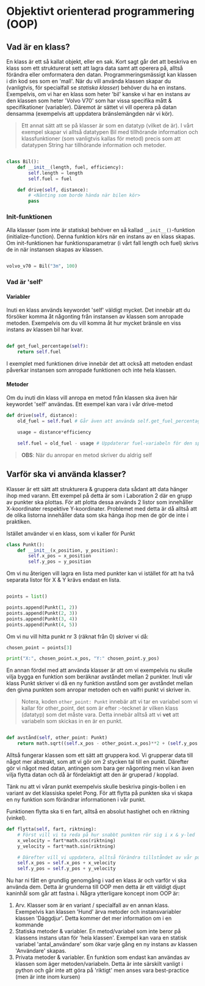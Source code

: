 # Objektivt orienterad programmering (OOP)

## Vad är en klass? 

En klass är ett så kallat objekt, eller en sak. Kort sagt går det att beskriva en klass som ett strukturerat sett att lagra data samt att operera på, alltså förändra eller omformatera den datan. Programmeringsmässigt kan klassen i din kod ses som en 'mall'. När du vill använda klassen skapar du (vanligtvis, för specialfall se *statiska klasser*) behöver du ha en instans. Exempelvis, om vi har en klass som heter 'bil' kanske vi har en instans av den klassen som heter 'Volvo V70' som har vissa specifika mått & specifikationer (variabler). Däremot är sättet vi vill operera på datan densamma (exempelvis att uppdatera bränslemängden när vi kör).

> Ett annat sätt att se på klasser är som en datatyp (vilket de är). I vårt exempel skapar vi alltså datatypen Bil med tillhörande information och klassfunktioner (som vanligtvis kallas för metod) precis som att datatypen String har tillhörande information och metoder. 

```python

class Bil():
    def __init__(length, fuel, efficiency):
        self.length = length
        self.fuel = fuel 

    def drive(self, distance):
        # <Nånting som borde hända när bilen kör>
        pass

```

### Init-funktionen

Alla klasser (som inte är statiska) behöver en så kallad `__init__()`-funktion (initialize-function). Denna funktion körs när en instans av en klass skapas. Om init-funktionen har funktionsparametrar (i vårt fall length och fuel) skrivs de in när instansen skapas av klassen.

```python

volvo_v70 = Bil("3m", 100)

```

### Vad är 'self'
#### Variabler
Inuti en klass används keywordet 'self' väldigt mycket. Det innebär att du försöker komma åt någonting från instansen av klassen som anropade metoden. Exempelvis om du vill komma åt hur mycket bränsle en viss instans av klassen bil har kvar.

```python

def get_fuel_percentage(self):
    return self.fuel

```

I exemplet med funktionen drive innebär det att också att metoden endast påverkar instansen som anropade funktionen och inte hela klassen. 

#### Metoder

Om du inuti din klass vill anropa en metod från klassen ska även här keywordet 'self' användas. Ett exempel kan vara i vår drive-metod

```python
def drive(self, distance):
    old_fuel = self.fuel # Går även att använda self.get_fuel_percentage()

    usage = distance*efficiency

    self.fuel = old_fuel - usage # Uppdaterar fuel-variabeln för den specifika instansen av Bil som anropade drive()
```

> **OBS**: När du anropar en metod skriver du aldrig self

## Varför ska vi använda klasser?

Klasser är ett sätt att strukturera & gruppera data sådant att data hänger ihop med varann. Ett exempel på detta är som i Laboration 2 där en grupp av punkter ska plottas. För att plotta dessa används 2 listor som innehåller X-koordinater respektive Y-koordinater. Problemet med detta är då alltså att de olika listorna innehåller data som ska hänga ihop men de gör de inte i praktiken.
 
Istället använder vi en klass, som vi kaller för Punkt

```python
class Punkt():
    def __init__(x_position, y_position):
        self.x_pos = x_position
        self.y_pos = y_position

```

Om vi nu återigen vill lagra en lista med punkter kan vi istället för att ha två separata listor för X & Y krävs endast en lista.

```python

points = list()

points.append(Punkt(1, 2))
points.append(Punkt(2, 3))
points.append(Punkt(3, 4))
points.append(Punkt(4, 5))

```

Om vi nu vill hitta punkt nr 3 (räknat från 0) skriver vi då:

```python
chosen_point = points[3]

print("X:", chosen_point.x_pos, "Y:" chosen_point.y_pos)
```

En annan fördel med att använda klasser är att om vi exempelvis nu skulle vilja bygga en funktion som beräknar avståndet mellan 2 punkter. Inuti vår klass Punkt skriver vi då en ny funktion avstånd som ger avståndet mellan den givna punkten som anropar metoden och en valfri punkt vi skriver in.

> Notera, koden `other_point: Punkt` innebär att vi tar en variabel som vi kallar för other_point, det som är efter :-tecknet är vilken klass (datatyp) som det måste vara. Detta innebär alltså att vi **vet** att variabeln som skickas in en är en punkt.

```python

def avstånd(self, other_point: Punkt)
    return math.sqrt((self.x_pos - other_point.x_pos)**2 + (self.y_pos - other_point)**2)

```

Alltså fungerar klassen som ett sätt att gruppera kod. Vi grupperar data till något mer abstrakt, som att vi gör om 2 stycken tal till en punkt. Därefter gör vi något med datan, antingen som bara ger någonting men vi kan även vilja flytta datan och då är fördelaktigt att den är gruperad / kopplad.

Tänk nu att vi våran punkt exempelvis skulle beskriva pingis-bollen i en variant av det klassiska spelet Pong. För att flytta på punkten ska vi skapa en ny funktion som förändrar informationen i vår punkt.

Funktionen flytta ska ti en fart, alltså en absolut hastighet och en riktning (vinkel).

```python
def flytta(self, fart, riktning):
    # Först vill vi ta reda på hur snabbt punkten rör sig i x & y-led
    x_velocity = fart*math.cos(riktning)
    y_velocity = fart*math.sin(riktning)

    # Därefter vill vi uppdatera, alltså förändra tillståndet av vår punkt
    self.x_pos = self.x_pos + x_velocity
    self.y_pos = self.y_pos + y_velocity

```

Nu har ni fått en grundlig genomgång i vad en klass är och varför vi ska använda dem. Detta är grunderna till OOP men detta är ett väldigt djupt kaninhål som går att fastna i. Några ytterligare koncept inom OOP är:

1. Arv. Klasser som är en variant / specialfall av en annan klass. Exempelvis kan klassen 'Hund' ärva metoder och instansvariabler klassen 'Däggdjur'. Detta kommer det mer information om i en kommande 
2. Statiska metoder & variabler. En metod/variabel som inte beror på klassens instans utan för 'hela klassen'. Exempel kan vara en statisk variabel 'antal_användare' som ökar varje gång en ny instans av klassen 'Användare' skapas.
3. Privata metoder & variabler. En funktion som endast kan användas av klassen som äger metoden/variabeln. Detta är inte särskilt vanligt i python och går inte att göra på 'riktigt' men anses vara best-practice (men är inte inom kursen)